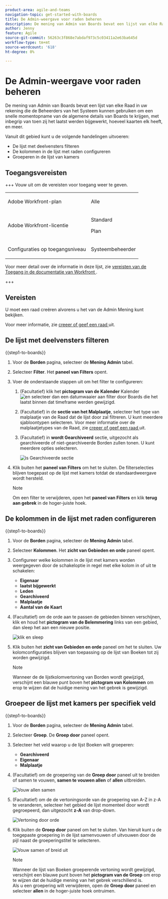 ```yaml
---
product-area: agile-and-teams
navigation-topic: get-started-with-boards
title: De Admin-weergave voor raden beheren
description: De mening van Admin van Boards bevat een lijst van elke Raad in uw rekening die de Beheerders van het Systeem kunnen gebruiken om een snelle momentopname van de algemene details van Boards te krijgen.
author: Jenny
feature: Agile
source-git-commit: 56263c3f868e7abdaf973c5c03411a2e63ba645d
workflow-type: tm+mt
source-wordcount: '618'
ht-degree: 0%

---
```


# De Admin-weergave voor raden beheren

De mening van Admin van Boards bevat een lijst van elke Raad in uw rekening die de Beheerders van het Systeem kunnen gebruiken om een snelle momentopname van de algemene details van Boards te krijgen, met inbegrip van toen zij het laatst werden bijgewerkt, hoeveel kaarten elk heeft, en meer.

Vanuit dit gebied kunt u de volgende handelingen uitvoeren:

* De lijst met deelvensters filteren
* De kolommen in de lijst met raden configureren
* Groeperen in de lijst van kamers

## Toegangsvereisten

+++ Vouw uit om de vereisten voor toegang weer te geven.

<table style="table-layout:auto"> 
 <col> 
 </col> 
 <col> 
 </col> 
 <tbody> 
  <tr> 
   <td role="rowheader">Adobe Workfront-plan</td> 
   <td> <p>Alle</p> </td> 
  </tr> 
  <tr> 
   <td role="rowheader">Adobe Workfront-licentie</td> 
   <td> <p>Standard</p>
        <p> Plan </p></td> 
  </tr> 
    <tr> 
   <td role="rowheader">Configuraties op toegangsniveau</td> 
   <td> <p>Systeembeheerder </p>
        </td> 
  </tr> 
 </tbody> 
</table>

Voor meer detail over de informatie in deze lijst, zie [ vereisten van de Toegang in de documentatie van Workfront ](/help/quicksilver/administration-and-setup/add-users/access-levels-and-object-permissions/access-level-requirements-in-documentation.md).

+++

## Vereisten

U moet een raad creëren alvorens u het van de Admin Mening kunt bekijken.

Voor meer informatie, zie [ creeer of geef een raad ](/help/quicksilver/agile/get-started-with-boards/create-edit-board.md) uit.

## De lijst met deelvensters filteren

{{step1-to-boards}}

1. Voor de **Borden** pagina, selecteer de **Mening Admin** tabel.

1. Selecteer **Filter**. Het **paneel van Filters** opent.

1. Voer de onderstaande stappen uit om het filter te configureren:

   1. (Facultatief) klik het **pictogram van de Kalender** Kalender ![ en selecteer dan een datumwaaier aan filter door Boards die het laatst binnen dat timeframe werden gewijzigd.](assets/calendar-icon.png)

   1. (Facultatief) in de **sectie van het Malplaatje**, selecteer het type van malplaatje van de Raad dat de lijst door zal filtreren. U kunt meerdere sjabloontypen selecteren.
Voor meer informatie over de malplaatjetypes van de Raad, zie [ creeer of geef een raad ](/help/quicksilver/agile/get-started-with-boards/create-edit-board.md) uit.

   1. (Facultatief) in **wordt Gearchiveerd** sectie, uitgezocht als gearchiveerde of niet-gearchiveerde Borden zullen tonen. U kunt meerdere opties selecteren.

      ![ is Gearchiveerde sectie ](assets/is-archived-section.png)

1. Klik buiten het **paneel van Filters** om het te sluiten. De filterselecties blijven toegepast op de lijst met kamers totdat de standaardweergave wordt hersteld.

   >[!NOTE]
   >
   >Om een filter te verwijderen, open het **paneel van Filters** en klik **terug aan gebrek** in de hoger-juiste hoek.

## De kolommen in de lijst met raden configureren

{{step1-to-boards}}

1. Voor de **Borden** pagina, selecteer de **Mening Admin** tabel.

1. Selecteer **Kolommen**. Het **zicht van Gebieden en orde** paneel opent.

1. Configureer welke kolommen in de lijst met kamers worden weergegeven door de schakeloptie in regel met elke kolom in of uit te schakelen:

   * **Eigenaar**
   * **laatst bijgewerkt**
   * **Leden**
   * **Gearchiveerd**
   * **Malplaatje**
   * **Aantal van de Kaart**

1. (Facultatief) om de orde aan te passen de gebieden binnen verschijnen, klik en houd het **pictogram van de Belemmering** links van een gebied, dan sleep het aan een nieuwe positie.

   ![ klik en sleep ](assets/click-and-drag.png)

1. Klik buiten het **zicht van Gebieden en orde** paneel om het te sluiten. Uw kolomconfiguraties blijven van toepassing op de lijst van Boeken tot zij worden gewijzigd.

   >[!NOTE]
   >
   > Wanneer de de lijstkolomvertoning van Borden wordt gewijzigd, verschijnt een blauwe punt boven het **pictogram van Kolommen** om erop te wijzen dat de huidige mening van het gebrek is gewijzigd.

## Groepeer de lijst met kamers per specifiek veld

{{step1-to-boards}}

1. Voor de **Borden** pagina, selecteer de **Mening Admin** tabel.

1. Selecteer **Groep**. De **Groep door** paneel opent.

1. Selecteer het veld waarop u de lijst Boeken wilt groeperen:

   * **Gearchiveerd**
   * **Eigenaar**
   * **Malplaatje**

1. (Facultatief) om de groepering van de **Groep door** paneel uit te breiden of samen te vouwen, **samen te vouwen allen** of **allen** uitbreiden.

   ![ Vouw allen ](assets/collapse-all.png) samen

1. (Facultatief) om de de vertoningsorde van de groepering van A-Z in z-A te veranderen, selecteer het gebied de lijst momenteel door wordt gegroepeerd, dan uitgezocht **z-A** van drop-down.

   ![ Vertoning door orde ](assets/display-by-order.png)

1. Klik buiten de **Groep door** paneel om het te sluiten. Van hieruit kunt u de toegepaste groepering in de lijst samenvouwen of uitvouwen door de pijl naast de groeperingstitel te selecteren.

   ![ Vouw samen of breid ](assets/collapse-or-expand.png) uit

   >[!NOTE]
   >   
   >Wanneer de lijst van Boeken groeperende vertoning wordt gewijzigd, verschijnt een blauwe punt boven het **pictogram van de Groep** om erop te wijzen dat de huidige mening van het gebrek verschillend is. <br>
   >Als u een groepering wilt verwijderen, open de **Groep door** paneel en selecteer **allen** in de hoger-juiste hoek ontruimen.
